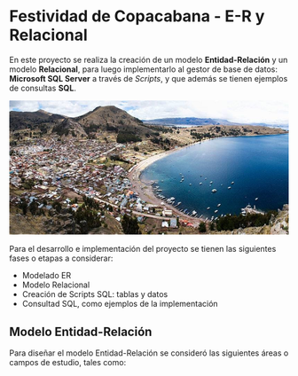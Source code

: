 # Festividad de Copacabana - E-R y Relacional


En este proyecto se realiza la creación de un modelo **Entidad-Relación** y un modelo **Relacional**, para luego implementarlo al gestor de base de datos: **Microsoft SQL Server** a través de _Scripts_, y que además se tienen ejemplos de consultas **SQL**.


<p align="center">
  <img src="./images/copacabana.jpg" />
</p>


Para el desarrollo e implementación del proyecto se tienen las siguientes fases o etapas a considerar:
* Modelado ER
* Modelo Relacional
* Creación de Scripts SQL: tablas y datos
* Consultad SQL, como ejemplos de la implementación


## Modelo Entidad-Relación
Para diseñar el modelo Entidad-Relación se consideró las siguientes áreas o campos de estudio, tales como:
